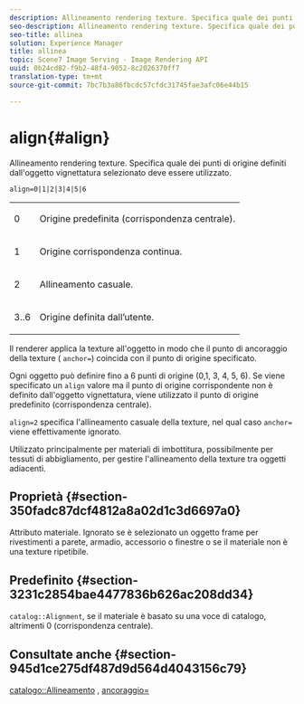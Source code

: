 ```yaml
---
description: Allineamento rendering texture. Specifica quale dei punti di origine definiti dall'oggetto vignettatura selezionato deve essere utilizzato.
seo-description: Allineamento rendering texture. Specifica quale dei punti di origine definiti dall'oggetto vignettatura selezionato deve essere utilizzato.
seo-title: allinea
solution: Experience Manager
title: allinea
topic: Scene7 Image Serving - Image Rendering API
uuid: 0b24cd82-f9b2-48f4-9052-8c2026370ff7
translation-type: tm+mt
source-git-commit: 7bc7b3a86fbcdc57cfdc31745fae3afc06e44b15

---
```



# align{#align}

Allineamento rendering texture. Specifica quale dei punti di origine definiti dall&#39;oggetto vignettatura selezionato deve essere utilizzato.

`align=0|1|2|3|4|5|6`

<table id="simpletable_D15233999E35488EB2F933BD72798E2F"> 
 <tr class="strow"> 
  <td class="stentry"> <p>0 </p></td> 
  <td class="stentry"> <p>Origine predefinita (corrispondenza centrale). </p></td> 
 </tr> 
 <tr class="strow"> 
  <td class="stentry"> <p>1 </p></td> 
  <td class="stentry"> <p>Origine corrispondenza continua. </p></td> 
 </tr> 
 <tr class="strow"> 
  <td class="stentry"> <p>2 </p></td> 
  <td class="stentry"> <p>Allineamento casuale. </p></td> 
 </tr> 
 <tr class="strow"> 
  <td class="stentry"> <p>3..6 </p></td> 
  <td class="stentry"> <p>Origine definita dall’utente. </p></td> 
 </tr> 
</table>

Il renderer applica la texture all&#39;oggetto in modo che il punto di ancoraggio della texture ( `anchor=`) coincida con il punto di origine specificato.

Ogni oggetto può definire fino a 6 punti di origine (0,1, 3, 4, 5, 6). Se viene specificato un `align` valore ma il punto di origine corrispondente non è definito dall&#39;oggetto vignettatura, viene utilizzato il punto di origine predefinito (corrispondenza centrale).

`align=2` specifica l&#39;allineamento casuale della texture, nel qual caso `anchor=` viene effettivamente ignorato.

Utilizzato principalmente per materiali di imbottitura, possibilmente per tessuti di abbigliamento, per gestire l&#39;allineamento della texture tra oggetti adiacenti.

## Proprietà {#section-350fadc87dcf4812a8a02d1c3d6697a0}

Attributo materiale. Ignorato se è selezionato un oggetto frame per rivestimenti a parete, armadio, accessorio o finestre o se il materiale non è una texture ripetibile.

## Predefinito {#section-3231c2854bae4477836b626ac208dd34}

`catalog::Alignment`, se il materiale è basato su una voce di catalogo, altrimenti 0 (corrispondenza centrale).

## Consultate anche {#section-945d1ce275df487d9d564d4043156c79}

[catalogo::Allineamento](../../../../../ir-api/material-cat/image-rendering-api-ref/c-ir-material-catalog/c-ir-material-data-reference/r-ir-alignment.md#reference-e52152e8dc244d0aa13b40c615d0f399) , [ancoraggio=](../../../../../ir-api/http-protocol/image-rendering-api-ref/c-ir-http-protocol-ref/c-ir-http-protocol-command-reference/r-ir-http-anchor.md#reference-d53923d785c9442997dc7f2199524c26)
